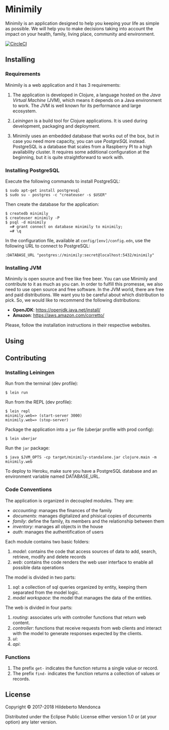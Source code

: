 # Minimily

Minimily is an application designed to help you keeping your life as simple as possible. We will help you to make decisions taking into account the impact on your health, family, living place, community and environment.

[![CircleCI](https://circleci.com/gh/htmfilho/minimily.svg?style=svg)](https://circleci.com/gh/htmfilho/minimily)

## Installing

### Requirements

Minimily is a web application and it has 3 requirements: 

 1. The application is developed in Clojure, a language hosted on the *Java Virtual Machine* (JVM), which means it depends on a Java environment to work. The JVM is well known for its performance and large ecosystem.

 2. *Leiningen* is a build tool for Clojure applications. It is used during development, packaging and deployment.

 3. Minimily uses an embedded database that works out of the box, but in case you need more capacity, you can use *PostgreSQL* instead. PostgreSQL is a database that scales from a Raspberry PI to a high availability cluster. It requires some additional configuration at the beginning, but it is quite straightforward to work with.

### Installing PostgreSQL

Execute the following commands to install PostgreSQL:

    $ sudo apt-get install postgresql
    $ sudo su - postgres -c "createuser -s $USER"

Then create the database for the application:

    $ createdb minimily
    $ createuser minimily -P
    $ psql -d minimily
      =# grant connect on database minimily to minimily;
      =# \q

In the configuration file, available at `config/[env]/config.edn`, use the following URL to connect to PostgreSQL:

    :DATABASE_URL "postgres://minimily:secret@localhost:5432/minimily"

### Installing JVM

Minimily is open source and free like free beer. You can use Minimily and contribute to it as much as you can. In order to fulfill this promesse, we also need to use open source and free software. In the JVM world, there are free and paid distributions. We want you to be careful about which distribution to pick. So, we would like to recommend the following distributions:

* **OpenJDK**: https://openjdk.java.net/install/
* **Amazon**: https://aws.amazon.com/corretto/

Please, follow the installation instructions in their respective websites.

## Using

## Contributing

### Installing Leiningen

Run from the terminal (dev profile):

    $ lein run

Run from the REPL (dev profile):

    $ lein repl
    minimily.web=> (start-server 3000)
    minimily.web=> (stop-server)

Package the application into a `jar` file (uberjar profile with prod config):

    $ lein uberjar

Run the `jar` package:

    $ java $JVM_OPTS -cp target/minimily-standalone.jar clojure.main -m minimily.web

To deploy to Heroku, make sure you have a PostgreSQL database and an 
environment variable named DATABASE_URL.

### Code Conventions

The application is organized in decoupled modules. They are:

- _accounting_: manages the finances of the family
- _documents_: manages digitalized and phisical copies of documents
- _family_: define the family, its members and the relationship between them
- _inventory_: manages all objects in the house
- _auth_: manages the authentification of users

Each module contains two basic folders:

1. _model_: contains the code that access sources of data to add, search, retrieve, modify and delete records
2. _web_: contains the code renders the web user interface to enable all possible data operations

The model is divided in two parts:

1. _sql_: a collection of sql queries organized by entity, keeping them separated from the model logic.
2. _model workspace_: the model that manages the data of the entities.

The web is divided in four parts:

1. _routing_: associates urls with controller functions that return web content.
2. _controller_: functions that receive requests from web clients and interact with the model to generate responses expected by the clients.
3. _ui_:
4. _api_:

### Functions

1. The prefix `get-` indicates the function returns a single value or record.
2. The prefix `find-` indicates the function returns a collection of values or
   records.

## License

Copyright © 2017-2018 Hildeberto Mendonca

Distributed under the Eclipse Public License either version 1.0 or (at
your option) any later version.
